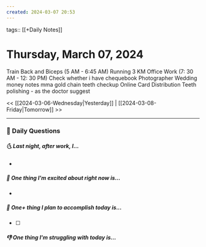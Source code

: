 ```yaml
---
created: 2024-03-07 20:53
---
```


tags:: [[+Daily Notes]]

# Thursday, March 07, 2024

Train Back and Biceps (5 AM - 6:45 AM)
Running 3 KM
Office Work (7: 30 AM - 12: 30 PM)
Check whether i have chequebook
Photographer
Wedding money notes
mma gold chain 
teeth checkup 
Online Card Distribution
Teeth polishing - as the doctor suggest

<< [[2024-03-06-Wednesday|Yesterday]] | [[2024-03-08-Friday|Tomorrow]] >>

---
### 📅 Daily Questions
##### 🌜 Last night, after work, I...
- 

##### 🙌 One thing I'm excited about right now is...
- 

##### 🚀 One+ thing I plan to accomplish today is...
- [ ] 

##### 👎 One thing I'm struggling with today is...
